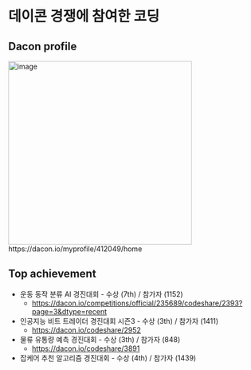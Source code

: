 # 데이콘 경쟁에 참여한 코딩

## Dacon profile
<img width="368" alt="image" src="https://user-images.githubusercontent.com/69188065/161416552-7ed9d0f8-0635-424c-b186-d8f6cd757eba.png">
https://dacon.io/myprofile/412049/home

## Top achievement
+ 운동 동작 분류 AI 경진대회 - 수상 (7th) / 참가자 (1152)
  + https://dacon.io/competitions/official/235689/codeshare/2393?page=3&dtype=recent
+ 인공지능 비트 트레이더 경진대회 시즌3 - 수상 (3th) / 참가자 (1411)
  + https://dacon.io/codeshare/2952
+ 물류 유통량 예측 경진대회 - 수상 (3th) / 참가자 (848)
  + https://dacon.io/codeshare/3891
+ 잡케어 추천 알고리즘 경진대회 - 수상 (4th) / 참가자 (1439)
